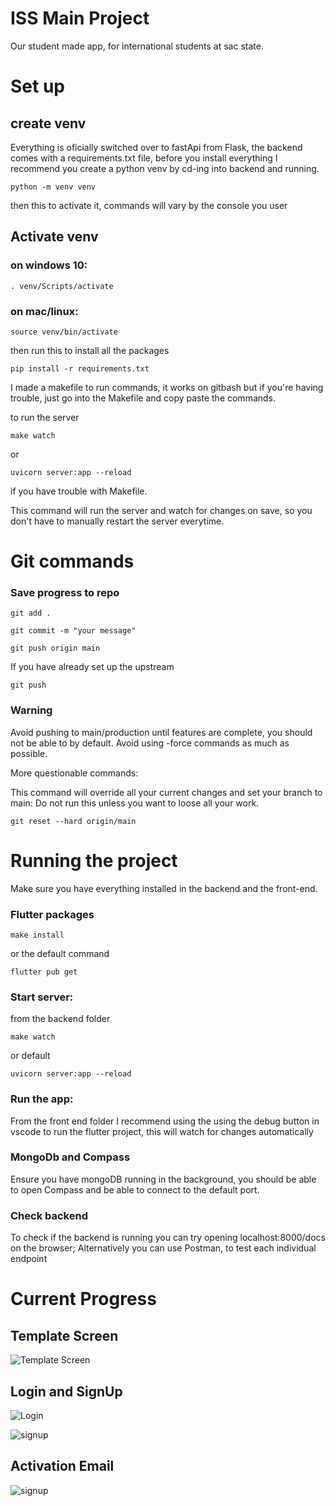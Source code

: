 # ISS Main Project

Our student made app, for international students at sac state.

# Set up

## create venv

Everything is oficially switched over to fastApi from Flask, the backend comes with a requirements.txt file, before you install everything I recommend you
create a python venv by cd-ing into backend and running.

    python -m venv venv

then this to activate it, commands will vary by the console you user

## Activate venv

### on windows 10:

    . venv/Scripts/activate

### on mac/linux:

    source venv/bin/activate

then run this to install all the packages

    pip install -r requirements.txt

I made a makefile to run commands, it works on gitbash but if you're having trouble, just go into the Makefile and copy paste the commands.

to run the server

    make watch

or

    uvicorn server:app --reload

if you have trouble with Makefile.

This command will run the server and watch for changes on save, so you don't have to manually restart the server everytime.

# Git commands

### Save progress to repo

    git add .

    git commit -m "your message"

    git push origin main

If you have already set up the upstream

    git push

### Warning

Avoid pushing to main/production until features are complete,
you should not be able to by default.
Avoid using -force commands as much as possible.

More questionable commands:

This command will override all your current changes and set your branch to main:
Do not run this unless you want to loose all your work.

    git reset --hard origin/main

# Running the project

Make sure you have everything installed in the backend and the front-end.

### Flutter packages

    make install

or the default command

    flutter pub get

### Start server:

from the backend folder

    make watch

or default

    uvicorn server:app --reload

### Run the app:

From the front end folder
I recommend using the using the debug button in vscode to run the flutter project, this will watch for changes automatically

### MongoDb and Compass

Ensure you have mongoDB running in the background, you should be able to open Compass and be able to connect to the default port.

### Check backend

To check if the backend is running you can try opening localhost:8000/docs on the browser;
Alternatively you can use Postman, to test each individual endpoint

# Current Progress

## Template Screen

![Template Screen](https://ik.imagekit.io/dwjyllmmt/iss/template.JPG?updatedAt=1699680004602)

## Login and SignUp

![Login](https://ik.imagekit.io/dwjyllmmt/iss/login.JPG?updatedAt=1699680004605)

![signup](https://ik.imagekit.io/dwjyllmmt/iss/signup.JPG?updatedAt=1699680004549)

## Activation Email

![signup](https://ik.imagekit.io/dwjyllmmt/iss/email.JPG?updatedAt=1699680103090)
